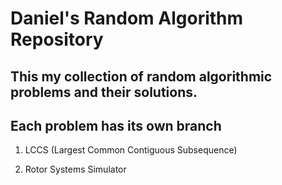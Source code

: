 # Daniel's Random Algorithm Repository

## This my collection of random algorithmic problems and their solutions.
## Each problem has its own branch


1. LCCS (Largest Common Contiguous Subsequence)

2. Rotor Systems Simulator

